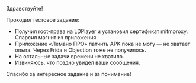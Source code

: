 Здравствуйте!

Проходил тестовое задание:

- Получил root-права на LDPlayer и установил сертификат mitmproxy. Спарсил магнит из приложения.  
- Приложение «Лемано ПРО» патчить APK пока не могу — не хватает опыта. Через Frida и Objection тоже не получилось.  
- На остальные задачи времени не хватило.  
- Извиняюсь, что поздно увидел ваши сообщения.

Спасибо за интересное задание и за понимание!
